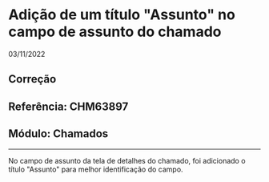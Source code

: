 # Adição de um título "Assunto" no campo de assunto do chamado
03/11/2022
## Correção
## Referência: CHM63897
## Módulo: Chamados
***

No campo de assunto da tela de detalhes do chamado, foi adicionado o título "Assunto" para melhor identificação do campo.

